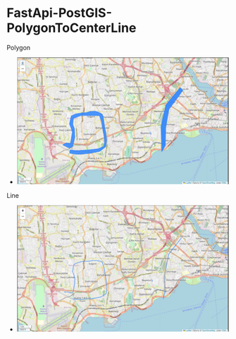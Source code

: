 # FastApi-PostGIS-PolygonToCenterLine

Polygon

- ![line](./img/polygon.JPG)




Line

- ![line](./img/line.JPG)
